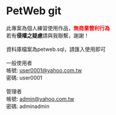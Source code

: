 ﻿# PetWeb git
此專案為個人練習使用作品，<b style="color: red;">無商業營利行為</b><br>
若有<b>侵權之疑慮</b>請與我聯繫，謝謝！<br>
<br>
資料庫檔案為petweb.sql，請匯入使用即可<br>
<br>
一般使用者<br>
帳號: user0001@yahoo.com.tw<br>
密碼: user0001<br>
<br>
管理者<br>
帳號: admin@yahoo.com.tw<br>
密碼: adminadmin<br>
